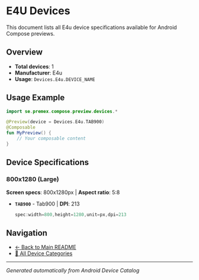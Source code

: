 # E4U Devices

This document lists all E4u device specifications available for Android Compose previews.

## Overview

- **Total devices**: 1
- **Manufacturer**: E4u
- **Usage**: `Devices.E4u.DEVICE_NAME`

## Usage Example

```kotlin
import se.premex.compose.preview.devices.*

@Preview(device = Devices.E4u.TAB900)
@Composable
fun MyPreview() {
    // Your composable content
}
```

## Device Specifications

### 800x1280 (Large)

**Screen specs**: 800x1280px | **Aspect ratio**: 5:8

- **`TAB900`** - Tab900 | **DPI**: 213
  ```kotlin
  spec:width=800,height=1280,unit=px,dpi=213
  ```

## Navigation

- [← Back to Main README](../../README.md)
- [📱 All Device Categories](../README.md)

---
*Generated automatically from Android Device Catalog*
